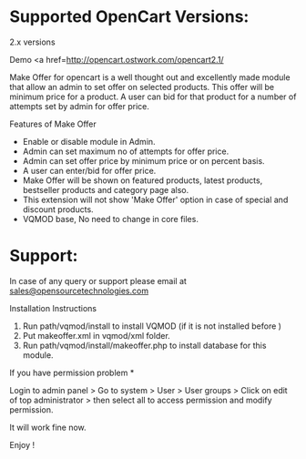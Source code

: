 Supported OpenCart Versions:
================
2.x versions

Demo <a href=http://opencart.ostwork.com/opencart2.1/

Make Offer for opencart is a well thought out and excellently made module that allow an admin to set offer on selected products. This offer will be minimum price for a product. A user can bid for that product for a number of attempts set by admin for offer price.

Features of Make Offer
- Enable or disable module in Admin.
- Admin can set maximum no of attempts for offer price.
- Admin can set offer price by minimum price or on percent basis.
- A user can enter/bid for offer price.
- Make Offer will be shown on featured products, latest products, bestseller products and category page also.
- This extension will not show 'Make Offer' option in case of special and discount products.
- VQMOD base, No need to change in core files.

Support:
==============
In case of any query or support please email at sales@opensourcetechnologies.com

Installation Instructions

1. Run path/vqmod/install to install VQMOD (if it is not installed before ) 
2. Put makeoffer.xml in vqmod/xml folder.
3. Run path/vqmod/install/makeoffer.php to install database for this module.

If you have permission problem *

Login to admin panel > Go to system > User > User groups  >  Click on edit of top administrator > then select all to access permission and modify permission.

It will work fine now.
 
Enjoy ! 
